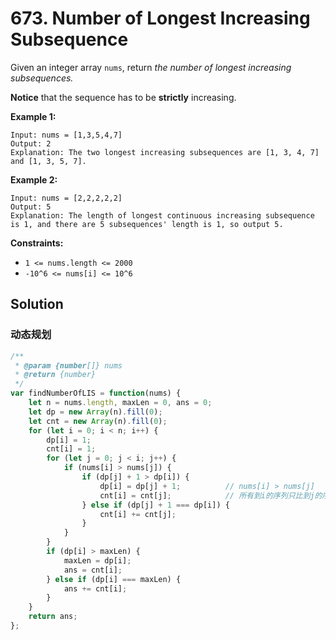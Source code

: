 # 673. Number of Longest Increasing Subsequence

Given an integer array `nums`, return *the number of longest increasing subsequences.*

**Notice** that the sequence has to be **strictly** increasing.

 

**Example 1:**

```
Input: nums = [1,3,5,4,7]
Output: 2
Explanation: The two longest increasing subsequences are [1, 3, 4, 7] and [1, 3, 5, 7].
```

**Example 2:**

```
Input: nums = [2,2,2,2,2]
Output: 5
Explanation: The length of longest continuous increasing subsequence is 1, and there are 5 subsequences' length is 1, so output 5.
```

 

**Constraints:**

- `1 <= nums.length <= 2000`
- `-10^6 <= nums[i] <= 10^6`

## Solution

### 动态规划

```js
/**
 * @param {number[]} nums
 * @return {number}
 */
var findNumberOfLIS = function(nums) {
    let n = nums.length, maxLen = 0, ans = 0;
    let dp = new Array(n).fill(0);
    let cnt = new Array(n).fill(0);
    for (let i = 0; i < n; i++) {
        dp[i] = 1;
        cnt[i] = 1;
        for (let j = 0; j < i; j++) {
            if (nums[i] > nums[j]) {
                if (dp[j] + 1 > dp[i]) {
                    dp[i] = dp[j] + 1;			// nums[i] > nums[j]
                    cnt[i] = cnt[j];			// 所有到i的序列只比到j的序列多nums[i]
                } else if (dp[j] + 1 === dp[i]) {
                    cnt[i] += cnt[j];
                }
            }
        }
        if (dp[i] > maxLen) {
            maxLen = dp[i];
            ans = cnt[i];
        } else if (dp[i] === maxLen) {
            ans += cnt[i];
        }
    }
    return ans;
};
```

